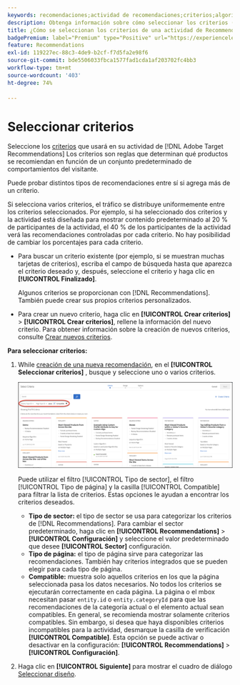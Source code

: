 ```yaml
---
keywords: recomendaciones;actividad de recomendaciones;criterios;algoritmo
description: Obtenga información sobre cómo seleccionar los criterios (reglas que determinan qué productos o contenido se recomiendan) para usar en el Adobe [!DNL Target] Actividad de Recommendations.
title: ¿Cómo se seleccionan los criterios de una actividad de Recommendations?
badgePremium: label="Premium" type="Positive" url="https://experienceleague.adobe.com/docs/target/using/introduction/intro.html?lang=en#premium newtab=true" tooltip="See what's included in Target Premium."
feature: Recommendations
exl-id: 119227ec-88c3-4de9-b2cf-f7d5fa2e98f6
source-git-commit: bde5506033fbca1577fad1cda1af203702fc4bb3
workflow-type: tm+mt
source-wordcount: '403'
ht-degree: 74%

---
```


# Seleccionar criterios

Seleccione los [criterios](/help/main/c-recommendations/c-algorithms/algorithms.md) que usará en su actividad de [!DNL Adobe Target Recommendations] Los criterios son reglas que determinan qué productos se recomiendan en función de un conjunto predeterminado de comportamientos del visitante.

Puede probar distintos tipos de recomendaciones entre sí si agrega más de un criterio.

Si selecciona varios criterios, el tráfico se distribuye uniformemente entre los criterios seleccionados. Por ejemplo, si ha seleccionado dos criterios y la actividad está diseñada para mostrar contenido predeterminado al 20 % de participantes de la actividad, el 40 % de los participantes de la actividad verá las recomendaciones controladas por cada criterio. No hay posibilidad de cambiar los porcentajes para cada criterio.

* Para buscar un criterio existente (por ejemplo, si se muestran muchas tarjetas de criterios), escriba el campo de búsqueda hasta que aparezca el criterio deseado y, después, seleccione el criterio y haga clic en **[!UICONTROL Finalizado]**.

   Algunos criterios se proporcionan con [!DNL Recommendations]. También puede crear sus propios criterios personalizados.

* Para crear un nuevo criterio, haga clic en **[!UICONTROL Crear criterios]** > **[!UICONTROL Crear criterios]**, rellene la información del nuevo criterio. Para obtener información sobre la creación de nuevos criterios, consulte [Crear nuevos criterios](/help/main/c-recommendations/c-algorithms/create-new-algorithm.md#task_8A9CB465F28D44899F69F38AD27352FE).

**Para seleccionar criterios:**

1. While [creación de una nueva recomendación](/help/main/c-recommendations/t-create-recs-activity/create-recs-activity.md#task_6874328773C64C44A73F0A130AD3F96F), en el **[!UICONTROL Seleccionar criterios]** , busque y seleccione uno o varios criterios.

   ![Cuadro de diálogo Seleccionar criterios](/help/main/c-recommendations/t-create-recs-activity/assets/filters.png)

   Puede utilizar el filtro [!UICONTROL Tipo de sector], el filtro [!UICONTROL Tipo de página] y la casilla [!UICONTROL Compatible] para filtrar la lista de criterios. Estas opciones le ayudan a encontrar los criterios deseados.

   * **Tipo de sector:** el tipo de sector se usa para categorizar los criterios de [!DNL Recommendations]. Para cambiar el sector predeterminado, haga clic en **[!UICONTROL Recommendations]** > **[!UICONTROL Configuración]** y seleccione el valor predeterminado que desee **[!UICONTROL Sector]** configuración.
   * **Tipo de página:** el tipo de página sirve para categorizar las recomendaciones. También hay criterios integrados que se pueden elegir para cada tipo de página.
   * **Compatible:** muestra solo aquellos criterios en los que la página seleccionada pasa los datos necesarios. No todos los criterios se ejecutarán correctamente en cada página. La página o el mbox necesitan pasar `entity.id` o `entity.categoryId` para que las recomendaciones de la categoría actual o el elemento actual sean compatibles. En general, se recomienda mostrar solamente criterios compatibles. Sin embargo, si desea que haya disponibles criterios incompatibles para la actividad, desmarque la casilla de verificación **[!UICONTROL Compatible]**. Esta opción se puede activar o desactivar en la configuración: **[!UICONTROL Recommendations]** > **[!UICONTROL Configuración]**.

1. Haga clic en **[!UICONTROL Siguiente]** para mostrar el cuadro de diálogo [Seleccionar diseño](/help/main/c-recommendations/c-design-overview/design-overview.md).
